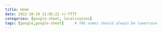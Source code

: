 ```yaml
---
title: Home
date: 2022-10-19 12:05:22 +/-TTTT
categories: [google-sheet, localizaions]
tags: [google,google-sheet]     # TAG names should always be lowercase
---
```

